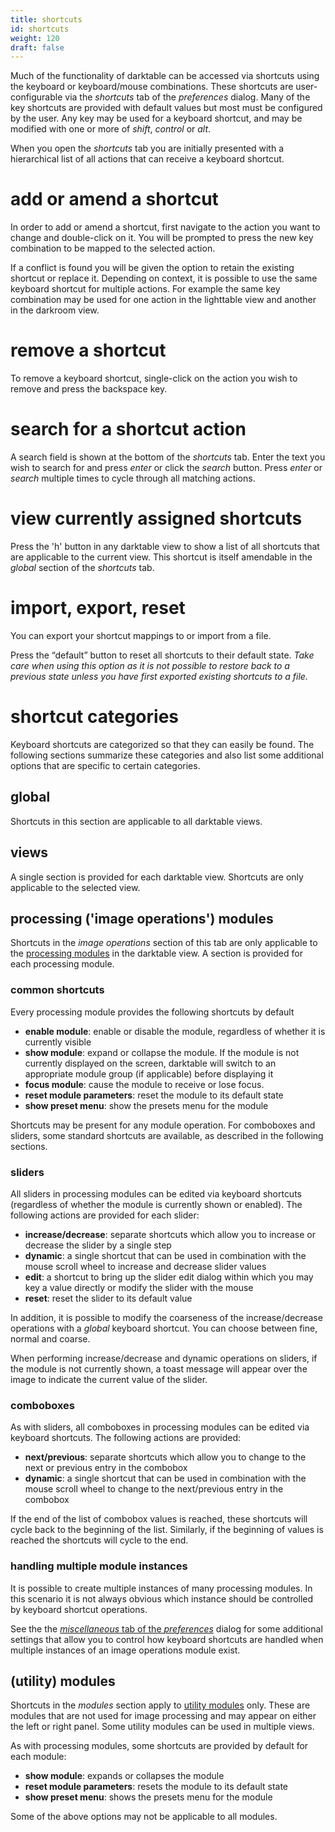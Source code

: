 ```yaml
---
title: shortcuts
id: shortcuts
weight: 120
draft: false
---
```


Much of the functionality of darktable can be accessed via shortcuts using the keyboard or keyboard/mouse combinations. These shortcuts are user-configurable via the _shortcuts_ tab of the _preferences_ dialog. Many of the key shortcuts are provided with default values but most must be configured by the user. Any key may be used for a keyboard shortcut, and may be modified with one or more of _shift_, _control_ or _alt_.

When you open the _shortcuts_ tab you are initially presented with a hierarchical list of all actions that can receive a keyboard shortcut. 

# add or amend a shortcut

In order to add or amend a shortcut, first navigate to the action you want to change and double-click on it. You will be prompted to press the new key combination to be mapped to the selected action. 

If a conflict is found you will be given the option to retain the existing shortcut or replace it. Depending on context, it is possible to use the same keyboard shortcut for multiple actions. For example the same key combination may be used for one action in the lighttable view and another in the darkroom view.

# remove a shortcut

To remove a keyboard shortcut, single-click on the action you wish to remove and press the backspace key.

# search for a shortcut action

A search field is shown at the bottom of the _shortcuts_ tab. Enter the text you wish to search for and press _enter_ or click the _search_ button. Press _enter_ or _search_ multiple times to cycle through all matching actions.

# view currently assigned shortcuts

Press the 'h' button in any darktable view to show a list of all shortcuts that are applicable to the current view. This shortcut is itself amendable in the _global_ section of the _shortcuts_ tab.

# import, export, reset

You can export your shortcut mappings to or import from a file.

Press the “default” button to reset all shortcuts to their default state. _Take care when using this option as it is not possible to restore back to a previous state unless you have first exported existing shortcuts to a file._

# shortcut categories

Keyboard shortcuts are categorized so that they can easily be found. The following sections summarize these categories and also list some additional options that are specific to certain categories.

## global

Shortcuts in this section are applicable to all darktable views.

## views

A single section is provided for each darktable view. Shortcuts are only applicable to the selected view.

## processing ('image operations') modules

Shortcuts in the _image operations_ section of this tab are only applicable to the [processing modules](../module-reference/processing-modules/_index.md) in the darktable view. A section is provided for each processing module.

### common shortcuts

Every processing module provides the following shortcuts by default

* **enable module**: enable or disable the module, regardless of whether it is currently visible
* **show module**: expand or collapse the module. If the module is not currently displayed on the screen, darktable will switch to an appropriate module group (if applicable) before displaying it
* **focus module**: cause the module to receive or lose focus.
* **reset module parameters**: reset the module to its default state
* **show preset menu**: show the presets menu for the module

Shortcuts may be present for any module operation. For comboboxes and sliders, some standard shortcuts are available, as described in the following sections.

### sliders

All sliders in processing modules can be edited via keyboard shortcuts (regardless of whether the module is currently shown or enabled). The following actions are provided for each slider:

* **increase/decrease**: separate shortcuts which allow you to increase or decrease the slider by a single step
* **dynamic**: a single shortcut that can be used in combination with the mouse scroll wheel to increase and decrease slider values
* **edit**: a shortcut to bring up the slider edit dialog within which you may key a value directly or modify the slider with the mouse
* **reset**: reset the slider to its default value

In addition, it is possible to modify the coarseness of the increase/decrease operations with a _global_ keyboard shortcut. You can choose between fine, normal and coarse.

When performing increase/decrease and dynamic operations on sliders, if the module is not currently shown, a toast message will appear over the image to indicate the current value of the slider.

### comboboxes

As with sliders, all comboboxes in processing modules can be edited via keyboard shortcuts. The following actions are provided:

* **next/previous**: separate shortcuts which allow you to change to the next or previous entry in the combobox
* **dynamic**: a single shortcut that can be used in combination with the mouse scroll wheel to change to the next/previous entry in the combobox

If the end of the list of combobox values is reached, these shortcuts will cycle back to the beginning of the list. Similarly, if the beginning of values is reached the shortcuts will cycle to the end. 

### handling multiple module instances

It is possible to create multiple instances of many processing modules. In this scenario it is not always obvious which instance should be controlled by keyboard shortcut operations.

See the the [_miscellaneous_ tab of the _preferences_](./miscellaneous.md) dialog for some additional settings that allow you to control how keyboard shortcuts are handled when multiple instances of an image operations module exist.

## (utility) modules

Shortcuts in the _modules_ section apply to [utility modules](../module-reference/utility-modules/_index.md) only. These are modules that are not used for image processing and may appear on either the left or right panel. Some utility modules can be used in multiple views.

As with processing modules, some shortcuts are provided by default for each module:

* **show module**: expands or collapses the module
* **reset module parameters**: resets the module to its default state
* **show preset menu**: shows the presets menu for the module

Some of the above options may not be applicable to all modules.
